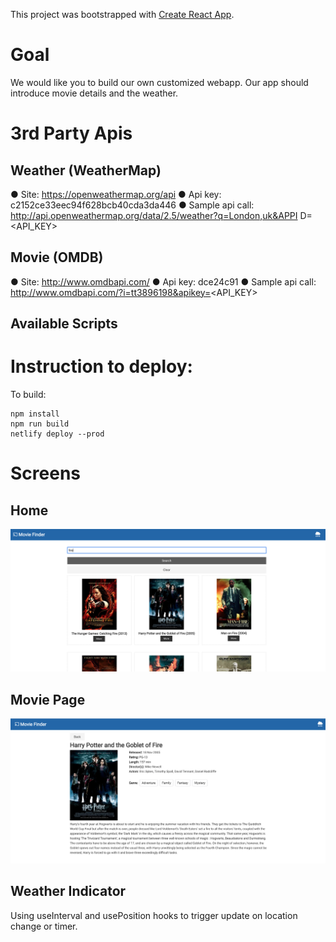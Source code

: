 This project was bootstrapped with [Create React App](https://github.com/facebook/create-react-app).

# Goal

We would like you to build our own customized webapp.
Our app should introduce movie details and the weather.

# 3rd Party Apis

## Weather (WeatherMap)

● Site: https://openweathermap.org/api
● Api key: c2152ce33eec94f628bcb40cda3da446
● Sample api call:
http://api.openweathermap.org/data/2.5/weather?q=London,uk&APPI
D=<API_KEY>

## Movie (OMDB)
● Site: http://www.omdbapi.com/
● Api key: dce24c91
● Sample api call:
http://www.omdbapi.com/?i=tt3896198&apikey=<API_KEY>

## Available Scripts

# Instruction to deploy:

To build:
```
npm install
npm run build
netlify deploy --prod
```

# Screens

## Home
![HomePage](./images/homePage.png)

## Movie Page
![HomePage](./images/moviePage.png)

## Weather Indicator

Using useInterval and usePosition hooks to trigger update on location change or timer.




